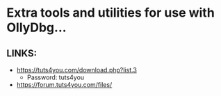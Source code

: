 # Extra tools and utilities for use with OllyDbg...

## LINKS:
* https://tuts4you.com/download.php?list.3
  * Password: tuts4you
* https://forum.tuts4you.com/files/

